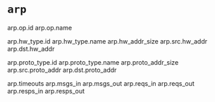 # `arp`

arp.op.id
arp.op.name

arp.hw_type.id
arp.hw_type.name
arp.hw_addr_size
arp.src.hw_addr
arp.dst.hw_addr

arp.proto_type.id
arp.proto_type.name
arp.proto_addr_size
arp.src.proto_addr
arp.dst.proto_addr

arp.timeouts
arp.msgs_in
arp.msgs_out
arp.reqs_in
arp.reqs_out
arp.resps_in
arp.resps_out
